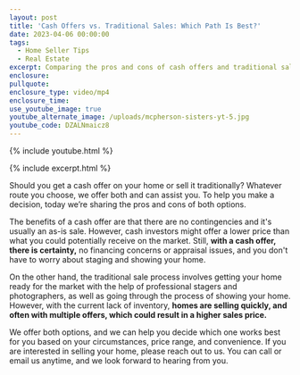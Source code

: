 ```yaml
---
layout: post
title: 'Cash Offers vs. Traditional Sales: Which Path Is Best?'
date: 2023-04-06 00:00:00
tags:
  - Home Seller Tips
  - Real Estate
excerpt: Comparing the pros and cons of cash offers and traditional sales.
enclosure:
pullquote:
enclosure_type: video/mp4
enclosure_time:
use_youtube_image: true
youtube_alternate_image: /uploads/mcpherson-sisters-yt-5.jpg
youtube_code: DZALNmaicz8
---
```

{% include youtube.html %}

{% include excerpt.html %}

Should you get a cash offer on your home or sell it traditionally? Whatever route you choose, we offer both and can assist you. To help you make a decision, today we’re sharing the pros and cons of both options.

The benefits of a cash offer are that there are no contingencies and it's usually an as-is sale. However, cash investors might offer a lower price than what you could potentially receive on the market. Still, **with a cash offer, there is certainty,** no financing concerns or appraisal issues, and you don't have to worry about staging and showing your home.

On the other hand, the traditional sale process involves getting your home ready for the market with the help of professional stagers and photographers, as well as going through the process of showing your home. However, with the current lack of inventory, **homes are selling quickly, and often with multiple offers, which could result in a higher sales price.**

We offer both options, and we can help you decide which one works best for you based on your circumstances, price range, and convenience. If you are interested in selling your home, please reach out to us. You can call or email us anytime, and we look forward to hearing from you.